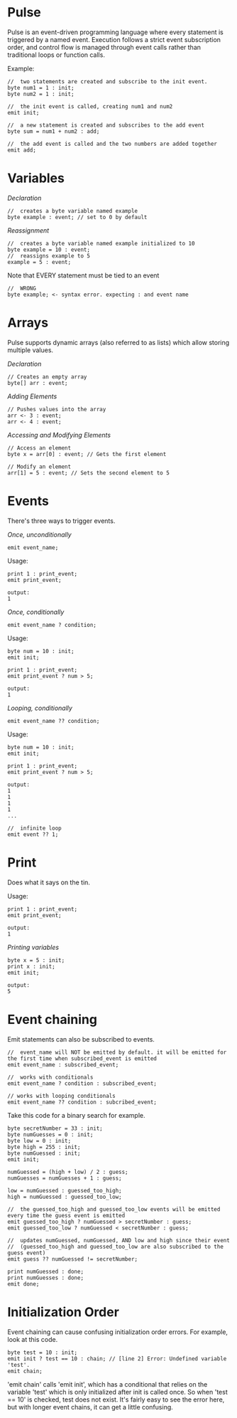 # Pulse
Pulse is an event-driven programming language where every statement is triggered by a named event. Execution follows a strict event subscription order, and control flow is managed through event calls rather than traditional loops or function calls.

Example:

```
//  two statements are created and subscribe to the init event.
byte num1 = 1 : init;
byte num2 = 1 : init;

//  the init event is called, creating num1 and num2
emit init;

//  a new statement is created and subscribes to the add event
byte sum = num1 + num2 : add;

//  the add event is called and the two numbers are added together
emit add;
```

# Variables

*Declaration*
```
//  creates a byte variable named example
byte example : event; // set to 0 by default
```

*Reassignment*
```
//  creates a byte variable named example initialized to 10
byte example = 10 : event;
//  reassigns example to 5
example = 5 : event;
```
Note that EVERY statement must be tied to an event
```
//  WRONG
byte example; <- syntax error. expecting : and event name
```

# Arrays
Pulse supports dynamic arrays (also referred to as lists) which allow storing multiple values.

*Declaration*
```
// Creates an empty array
byte[] arr : event;
```

*Adding Elements*
```
// Pushes values into the array
arr <- 3 : event;
arr <- 4 : event;
```

*Accessing and Modifying Elements*
```
// Access an element
byte x = arr[0] : event; // Gets the first element

// Modify an element
arr[1] = 5 : event; // Sets the second element to 5
```

# Events

There's three ways to trigger events.

*Once, unconditionally*
```
emit event_name;
```
Usage:
```
print 1 : print_event;
emit print_event;

output:
1
```

*Once, conditionally*

```
emit event_name ? condition;
```

Usage:
```
byte num = 10 : init;
emit init;

print 1 : print_event;
emit print_event ? num > 5;

output:
1
```

*Looping, conditionally*
```
emit event_name ?? condition;
```

Usage:
```
byte num = 10 : init;
emit init;

print 1 : print_event;
emit print_event ? num > 5;

output:
1
1
1
1
...
```
```
//  infinite loop
emit event ?? 1;
```

# Print
Does what it says on the tin.

Usage:
```
print 1 : print_event;
emit print_event;

output:
1
```
*Printing variables*
```
byte x = 5 : init;
print x : init;
emit init;

output:
5
```

# Event chaining
Emit statements can also be subscribed to events. 
```
//  event_name will NOT be emitted by default. it will be emitted for the first time when subscribed_event is emitted 
emit event_name : subscribed_event;

//  works with conditionals
emit event_name ? condition : subscribed_event;

// works with looping conditionals
emit event_name ?? condition : subcribed_event;
```
Take this code for a binary search for example.
```
byte secretNumber = 33 : init;
byte numGuesses = 0 : init;
byte low = 0 : init;
byte high = 255 : init;
byte numGuessed : init;
emit init;

numGuessed = (high + low) / 2 : guess;
numGuesses = numGuesses + 1 : guess;

low = numGuessed : guessed_too_high;
high = numGuessed : guessed_too_low;

//  the guessed_too_high and guessed_too_low events will be emitted every time the guess event is emitted
emit guessed_too_high ? numGuessed > secretNumber : guess;
emit guessed_too_low ? numGuessed < secretNumber : guess;

//  updates numGuessed, numGuessed, AND low and high since their event
//  (guessed_too_high and guessed_too_low are also subscribed to the guess event)
emit guess ?? numGuessed != secretNumber;

print numGuessed : done;
print numGuesses : done;
emit done;
```

# Initialization Order
Event chaining can cause confusing initialization order errors. For example, look at this code.
```
byte test = 10 : init;
emit init ? test == 10 : chain; // [line 2] Error: Undefined variable 'test'.
emit chain;
```
'emit chain' calls 'emit init', which has a conditional that relies on the variable 'test' which is only initialized after init is called once. So when 'test == 10'  is checked, test does not exist. It's fairly easy to see the error here, but with longer event chains, it can get a little confusing.

